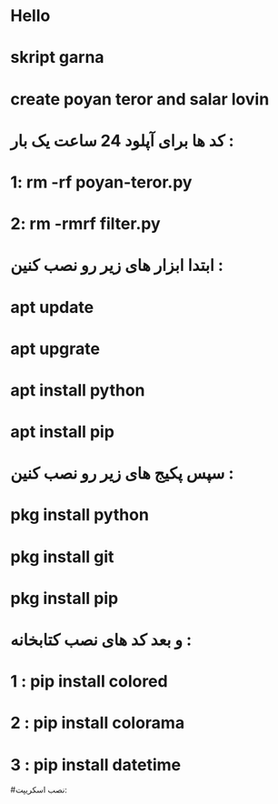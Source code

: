 # Hello 
# skript garna 
# create poyan teror and salar lovin 

# کد ها برای آپلود 24 ساعت یک بار :
# 1: rm -rf poyan-teror.py
# 2: rm -rmrf filter.py

# ابتدا ابزار های زیر رو نصب کنین :
# apt update
# apt upgrate
# apt install python 
# apt install pip 
# سپس پکیج های زیر رو نصب کنین : 
# pkg install python 
# pkg install git
# pkg install pip 
# و بعد کد های نصب کتابخانه : 
# 1 : pip install colored
# 2 : pip install colorama
# 3 : pip install datetime

#نصب اسکریپت:

